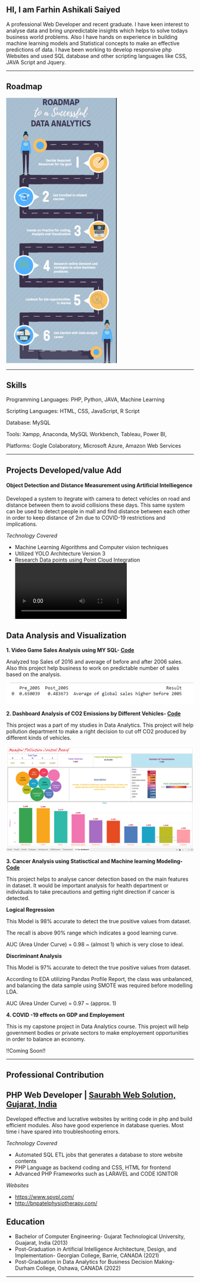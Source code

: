 ## **HI, I am Farhin Ashikali Saiyed**
A professional Web Developer and recent graduate. I have keen interest to analyse data and bring unpredictable insights which helps to solve todays business world problems. Also I have hands on experience in building machine learning models and Statistical concepts to make an effective predictions of data.
I have been working to develop responsive php Websites and used SQL database and other scripting languages like CSS, JAVA Script and Jquery.

---
## **Roadmap**
![Roadmap](https://github.com/Farhinsyd/Portfolio/blob/main/Roadmap.png)

---
## **Skills**
Programming Languages: PHP, Python, JAVA, Machine Learning

Scripting Languages: HTML, CSS, JavaScript, R Script

Database: MySQL

Tools: Xampp, Anaconda, MySQL Workbench, Tableau, Power BI,

Platforms: Gogle Colaboratory, Microsoft Azure, Amazon Web Services

---

## **Projects Developed/value Add**

#### **Object Detection and Distance Measurement using Artificial Intelliegence**

Developed a system to itegrate with camera to detect vehicles on road and distance between them to avoid collisions these days. This same system can be used to detect people in mall and find distance between each other in order to keep distance of 2m due to COVID-19 restrictions and implications.

*Technology Covered*

- Machine Learning Algorithms and Computer vision techniques
- Utilized YOLO Architecture Version 3
- Research Data points using Point Cloud Integration
![OutputVideo](https://github.com/Farhinsyd/Portfolio/blob/main/segmented_video.avi)
## **Data Analysis and Visualization**

**1. Video Game Sales Analysis using MY SQL- [Code](https://github.com/Farhinsyd/Data_Analysis)**

Analyzed top Sales of 2016 and average of before and after 2006 sales. Also this project help business to work on predictable number of sales based on the analysis.

![Analysis](https://github.com/Farhinsyd/Portfolio/blob/main/Gamesalesoutput.png)

**2. Dashboard Analysis of CO2 Emissions by Different Vehicles- [Code](https://github.com/Farhinsyd/Data_Analysis)**

This project was a part of my studies in Data Analytics. This project will help pollution department to make a right decision to cut off CO2 produced by different kinds of vehicles. 

![Dashboard](https://github.com/Farhinsyd/Portfolio/blob/main/CO2emissiondashboard.png)

**3. Cancer Analysis using Statisctical and Machine learning Modeling- [Code](https://github.com/Farhinsyd/Data_Analysis)**

This project helps to analyse cancer detection based on the main features in dataset. It would be important analysis for health department or individuals to take precautions and getting right direction if cancer is detected.

**Logical Regression**

This Model is 98% accurate to detect the true positive values from dataset.

The recall is above 90% range which indicates a good learning curve.

AUC (Area Under Curve) = 0.98 ~ (almost 1) which is very close to ideal.

**Discriminant Analysis**

This Model is 97% accurate to detect the true positive values from dataset.

According to EDA utilizing Pandas Profile Report, the class was unbalanced, and balancing the data sample using SMOTE was required before modelling LDA.

AUC (Area Under Curve) = 0.97 ~ (approx. 1)

**4. COVID -19 effects on GDP and Employement**

This is my capstone project in Data Analytics course. This project will help government bodies or private sectors to make employement opportunities in order to balance an economy.

!!Coming Soon!! 

---

## **Professional Contribution**

## **PHP Web Developer | [Saurabh Web Solution, Gujarat, India](https://saurabhwebsolution.com/)**

Developed effective and lucrative websites by writing code in php and build efficient modules. Also have good experience in database queries. Most time i have spared into troubleshooting errors.

*Technology Covered*

- Automated SQL ETL jobs that generates a database to store website contents
- PHP Language as backend coding and CSS,  HTML for frontend
- Advanced PHP Frameworks such as LARAVEL and CODE IGNITOR
 
*Websites*

- https://www.spvpl.com/
- http://bnpatelphysiotherapy.com/
 
## **Education**

- Bachelor of Computer Engineering- Gujarat Technological University, Guajarat, India (2013)
- Post-Graduation in Artificial Intelligence Architecture, Design, and Implementation- Georgian College, Barrie, CANADA (2021)
- Post-Graduation in Data Analytics for Business Decision Making- Durham College, Oshawa, CANADA (2022)

---



